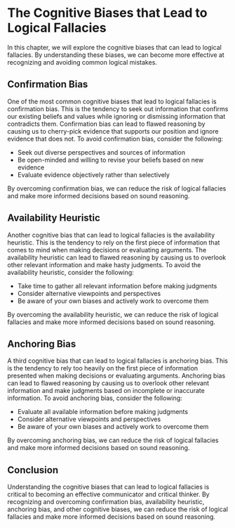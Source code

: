 # The Cognitive Biases that Lead to Logical Fallacies

In this chapter, we will explore the cognitive biases that can lead to logical fallacies. By understanding these biases, we can become more effective at recognizing and avoiding common logical mistakes.

Confirmation Bias
-----------------

One of the most common cognitive biases that lead to logical fallacies is confirmation bias. This is the tendency to seek out information that confirms our existing beliefs and values while ignoring or dismissing information that contradicts them. Confirmation bias can lead to flawed reasoning by causing us to cherry-pick evidence that supports our position and ignore evidence that does not. To avoid confirmation bias, consider the following:

* Seek out diverse perspectives and sources of information
* Be open-minded and willing to revise your beliefs based on new evidence
* Evaluate evidence objectively rather than selectively

By overcoming confirmation bias, we can reduce the risk of logical fallacies and make more informed decisions based on sound reasoning.

Availability Heuristic
----------------------

Another cognitive bias that can lead to logical fallacies is the availability heuristic. This is the tendency to rely on the first piece of information that comes to mind when making decisions or evaluating arguments. The availability heuristic can lead to flawed reasoning by causing us to overlook other relevant information and make hasty judgments. To avoid the availability heuristic, consider the following:

* Take time to gather all relevant information before making judgments
* Consider alternative viewpoints and perspectives
* Be aware of your own biases and actively work to overcome them

By overcoming the availability heuristic, we can reduce the risk of logical fallacies and make more informed decisions based on sound reasoning.

Anchoring Bias
--------------

A third cognitive bias that can lead to logical fallacies is anchoring bias. This is the tendency to rely too heavily on the first piece of information presented when making decisions or evaluating arguments. Anchoring bias can lead to flawed reasoning by causing us to overlook other relevant information and make judgments based on incomplete or inaccurate information. To avoid anchoring bias, consider the following:

* Evaluate all available information before making judgments
* Consider alternative viewpoints and perspectives
* Be aware of your own biases and actively work to overcome them

By overcoming anchoring bias, we can reduce the risk of logical fallacies and make more informed decisions based on sound reasoning.

Conclusion
----------

Understanding the cognitive biases that can lead to logical fallacies is critical to becoming an effective communicator and critical thinker. By recognizing and overcoming confirmation bias, availability heuristic, anchoring bias, and other cognitive biases, we can reduce the risk of logical fallacies and make more informed decisions based on sound reasoning.
